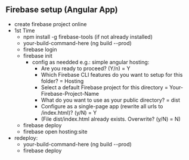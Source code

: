 ## Firebase setup (Angular App)
 - create firebase project online
 - 1st Time
	- npm install -g firebase-tools (if not already installed)
	- your-build-command-here (ng build --prod)
	- firebase login
	- firebase init
		- config as needded
			e.g.: simple angular hosting:
			- Are you ready to proceed? (Y/n) = Y
			- Which Firebase CLI features do you want to setup for this folder? = Hosting
			- Select a default Firebase project for this directory = Your-Firebase-Project-Name
			- What do you want to use as your public directory? = dist
			- Configure as a single-page app (rewrite all urls to /index.html)? (y/N) = Y
			- (File dist/index.html already exists. Overwrite? (y/N) = N)
	 - firebase deploy
	 - firebase open hosting:site
 - redeploy:
	- your-build-command-here (ng build --prod)
	- firebase deploy
 